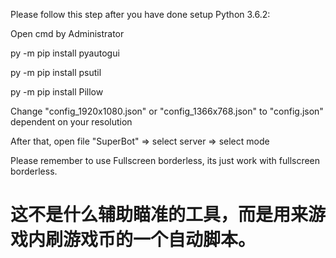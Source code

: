 Please follow this step after you have done setup Python 3.6.2:

Open cmd by Administrator

py -m pip install pyautogui

py -m pip install psutil

py -m pip install Pillow

Change "config_1920x1080.json" or "config_1366x768.json" to "config.json" dependent on your resolution

After that, open file "SuperBot" => select server => select mode

Please remember to use Fullscreen borderless, its just work with fullscreen borderless.

# 这不是什么辅助瞄准的工具，而是用来游戏内刷游戏币的一个自动脚本。